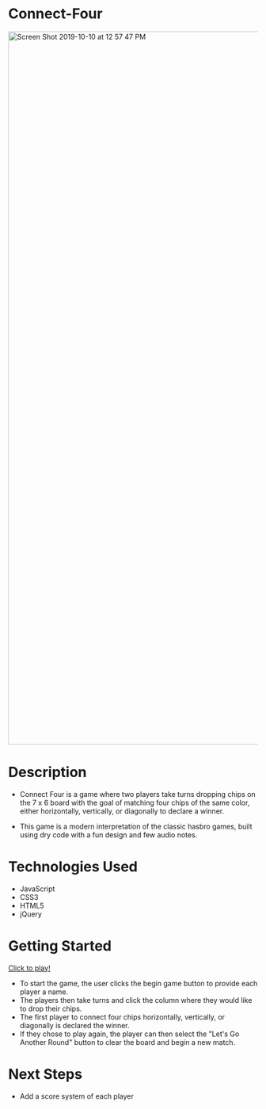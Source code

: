 # Connect-Four 


<img width="1440" alt="Screen Shot 2019-10-10 at 12 57 47 PM" src="https://user-images.githubusercontent.com/53157290/66604093-4e084d00-eb62-11e9-923a-bd55096b857f.png">



# Description 

* Connect Four is a game where two players take turns dropping chips on the 7 x 6  board with the goal of matching four chips of the same color, either horizontally, vertically, or diagonally to declare 
a winner. 

* This game is a modern interpretation of the classic hasbro games, built using dry code with a fun design and few audio notes.


# Technologies Used
* JavaScript
* CSS3
* HTML5
* jQuery

# Getting Started 

[Click to play!](https://eecanada.github.io/connect-four/)

* To start the game, the user clicks the begin game button to provide each player a name.
* The players then take turns and  click the column where they would like to drop their chips.
* The first player to connect four chips horizontally, vertically, or diagonally is declared the winner.
* If they chose to play again, the player can then select the "Let's Go Another Round" button to clear the board and begin a new match.


# Next Steps
* Add a score system of each player 



